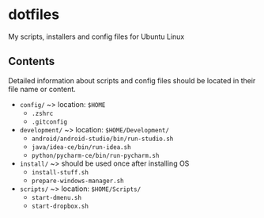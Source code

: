 # dotfiles
My scripts, installers and config files for Ubuntu Linux

Contents
--------

Detailed information about scripts and config files should be located in their file name or content.

- `config/` ~> location: `$HOME`
  - `.zshrc`
  - `.gitconfig`
- `development/` ~> location: `$HOME/Development/`
  - `android/android-studio/bin/run-studio.sh`
  - `java/idea-ce/bin/run-idea.sh`
  - `python/pycharm-ce/bin/run-pycharm.sh`
- `install/` ~> should be used once after installing OS
  - `install-stuff.sh`
  - `prepare-windows-manager.sh`
- `scripts/` ~> location: `$HOME/Scripts/`
  - `start-dmenu.sh`
  - `start-dropbox.sh`
